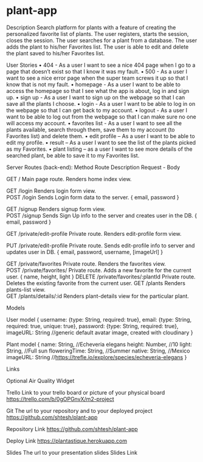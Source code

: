 # plant-app

Description
Search platform for plants with a feature of creating the personalized favorite list of plants.
The user registers, starts the session, closes the session. The user searches for a plant from a database. The user adds the plant to his/her Favorites list. The user is able to edit and delete the plant saved to his/her Favorites list. 

User Stories
•	404 - As a user I want to see a nice 404 page when I go to a page that doesn’t exist so that I know it was my fault.
•	500 - As a user I want to see a nice error page when the super team screws it up so that I know that is not my fault.
•	homepage - As a user I want to be able to access the homepage so that I see what the app is about, log in and sign up.
•	sign up - As a user I want to sign up on the webpage so that I can save all the plants I choose.
•	login - As a user I want to be able to log in on the webpage so that I can get back to my account.
•	logout - As a user I want to be able to log out from the webpage so that I can make sure no one will access my account.
•	favorites list - As a user I want to see all the plants available, search through them, save them to my account (to Favorites list) and delete them.
•	edit profile – As a user I want to be able to edit my profile.
•	result – As a user I want to see the list of the plants picked as my Favorites.
•	plant listing – as a user I want to see more details of the searched plant, be able to save it to my Favorites list.

Server Routes (back-end):
Method
	Route
	Description
	Request - Body
	
GET /	                Main page route. Renders home index view.	

GET	/login
	                Renders login form view.	
POST /login
	                Sends Login form data to the server.	{ email, password }

GET	/signup
	                Renders signup form view.	
POST	/signup
	                Sends Sign Up info to the server and creates user in the DB.	{ email, password }

GET	/private/edit-profile
	                Private route. Renders edit-profile form view.
                  
PUT	/private/edit-profile
	                Private route. Sends edit-profile info to server and updates user in DB.	{ email, password, username, [imageUrl] }
                  
GET	/private/favorites
	                Private route. Renders the favorites view.	
POST	/private/favorites/
	                Private route. Adds a new favorite for the current user.	{ name, height, light }
DELETE	/private/favorites/:plantId
	                Private route. Deletes the existing favorite from the current user.	
GET	/plants
	                Renders plants-list view.	
GET	/plants/details/:id
	                Renders plant-details view for the particular plant.	

Models

User model
{
username: {type: String, required: true},
email: {type: String, required: true, unique: true},
password: {type: String, required: true},
imageURL: String                         //generic default avatar image, created with cloudinary 
}

Plant model
{
name: String,                              //Echeveria elegans
height: Number,                            //10
light: String,                             //Full sun
floweringTime: String,                     //Summer
native: String,                            //Mexico
imageURL: String                           //https://trefle.io/explore/species/echeveria-elegans 
}

Links

Optional
Air Quality Widget 

Trello
Link to your trello board or picture of your physical board
https://trello.com/b/0gOPGnvX/m2-project

Git 
The url to your repository and to your deployed project https://github.com/shtesh/plant-app

Repository Link https://github.com/shtesh/plant-app

Deploy Link https://plantastique.herokuapp.com

Slides
The url to your presentation slides
Slides Link
